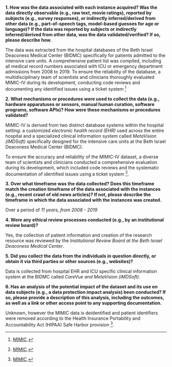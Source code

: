 **1. How was the data associated with each instance acquired? Was the data directly observable (e.g., raw text, movie ratings), reported by subjects (e.g., survey responses), or indirectly inferred/derived from other data (e.g., part-of-speech tags, model-based guesses for age or language)? If the data was reported by subjects or indirectly inferred/derived from other data, was the data validated/verified? If so, please describe how.**

The data was extracted from the hospital databases of the Beth Israel Deaconess Medical Center (BIDMC) specifically for patients admitted to the intensive care units. A comprehensive patient list was compiled, including all medical record numbers associated with ICU or emergency department admissions from 2008 to 2019. To ensure the reliability of the database, a multidisciplinary team of scientists and clinicians thoroughly evaluated MIMIC-IV during its development, conducting code reviews and documenting any identified issues using a ticket system [^1]
[^1]:[MIMIC](https://www.nature.com/articles/s41597-022-01899-x).

**2. What mechanisms or procedures were used to collect the data (e.g., hardware apparatuses or sensors, manual human curation, software programs, software APIs)? How were these mechanisms or procedures validated?**

MIMIC-IV is derived from two distinct database systems within the hospital setting: a customized *electronic health record (EHR)* used across the entire hospital and a specialized clinical information system called *MetaVision (iMDSoft)* specifically designed for the intensive care units at the Beth Israel Deaconess Medical Center (BIDMC). 

To ensure the accuracy and reliability of the MIMIC-IV dataset, a diverse team of scientists and clinicians conducted a comprehensive evaluation during its development, which included code reviews and the systematic documentation of identified issues using a ticket system [^1].

**3. Over what timeframe was the data collected? Does this timeframe match the creation timeframe of the data associated with the instances (e.g., recent crawl of old news articles)? If not, please describe the timeframe in which the data associated with the instances was created.**

Over a period of *11 years, from 2008 - 2019*

**4. Were any ethical review processes conducted (e.g., by an institutional review board)?**

Yes, the collection of patient information and creation of the research resource was reviewed by the *Institutional Review Board at the Beth Israel Deaconess Medical Center*.

**5. Did you collect the data from the individuals in question directly, or obtain it via third parties or other sources (e.g., websites)?**

Data is collected from hospital EHR and ICU specific clinical information system at the BIDMC called *CareVue and MetaVision (iMDSoft)*.

**6. Has an analysis of the potential impact of the dataset and its use on data subjects (e.g., a data protection impact analysis) been conducted? If so, please provide a description of this analysis, including the outcomes, as well as a link or other access point to any supporting documentation.**

Unknown, however the MIMIC data is deidentified and patient identifiers were removed according to the Health Insurance Portability and Accountability Act (HIPAA) Safe Harbor provision [^1].
